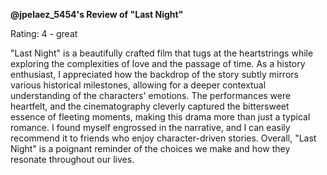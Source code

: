 **@jpelaez_5454's Review of "Last Night"**

Rating: 4 - great

"Last Night" is a beautifully crafted film that tugs at the heartstrings while exploring the complexities of love and the passage of time. As a history enthusiast, I appreciated how the backdrop of the story subtly mirrors various historical milestones, allowing for a deeper contextual understanding of the characters' emotions. The performances were heartfelt, and the cinematography cleverly captured the bittersweet essence of fleeting moments, making this drama more than just a typical romance. I found myself engrossed in the narrative, and I can easily recommend it to friends who enjoy character-driven stories. Overall, "Last Night" is a poignant reminder of the choices we make and how they resonate throughout our lives.